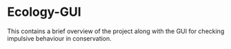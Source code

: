 # Ecology-GUI
This contains a brief overview of the project along with the GUI for checking impulsive behaviour in conservation.
